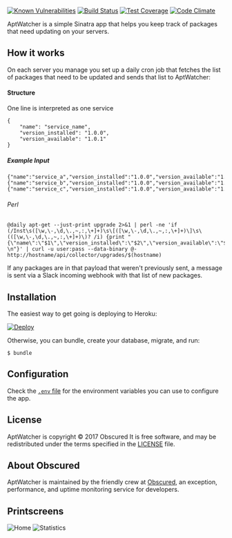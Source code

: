 <a href="https://snyk.io/test/github/gonace/obscured.aptwatcher"><img src="https://snyk.io/test/github/gonace/obscured.aptwatcher/badge.svg" alt="Known Vulnerabilities" data-canonical-src="https://snyk.io/test/github/gonace/obscured.aptwatcher" style="max-width:100%;"></a>
[![Build Status](https://travis-ci.org/howardjones/obscured.aptwatcher.svg?branch=master)](https://travis-ci.org/gonace/obscured.aptwatcher)
[![Test Coverage](https://codeclimate.com/github/gonace/Obscured.AptWatcher/badges/coverage.svg)](https://codeclimate.com/github/gonace/Obscured.AptWatcher)
[![Code Climate](https://codeclimate.com/github/gonace/Obscured.AptWatcher/badges/gpa.svg)](https://codeclimate.com/github/gonace/Obscured.AptWatcher)

AptWatcher is a simple Sinatra app that helps you keep track of packages that need updating on your servers.

## How it works

On each server you manage you set up a daily cron job that fetches the
list of packages that need to be updated and sends that list to
AptWatcher:

#### Structure
One line is interpreted as one service
```
{
    "name": "service_name",
    "version_installed": "1.0.0",
    "version_available": "1.0.1"
}
```
##### Example Input
```
{"name":"service_a","version_installed":"1.0.0","version_available":"1.0.1"}
{"name":"service_b","version_installed":"1.0.0","version_available":"1.0.1"}
{"name":"service_c","version_installed":"1.0.0","version_available":"1.0.1"}
```

###### Perl
```
@daily apt-get --just-print upgrade 2>&1 | perl -ne 'if (/Inst\s([\w,\-,\d,\.,~,:,\+]+)\s\[([\w,\-,\d,\.,~,:,\+]+)\]\s\(([\w,\-,\d,\.,~,:,\+]+)\)? /i) {print "{\"name\":\"$1\",\"version_installed\":\"$2\",\"version_available\":\"$3\"} \n"}' | curl -u user:pass --data-binary @- http://hostname/api/collector/upgrades/$(hostname)
```

If any packages are in that payload that weren't previously sent, a
message is sent via a Slack incoming webhook with that list of new
packages.

## Installation

The easiest way to get going is deploying to Heroku:

[![Deploy](https://www.herokucdn.com/deploy/button.svg)](https://heroku.com/deploy)

Otherwise, you can bundle, create your database, migrate, and run:

```
$ bundle
```

## Configuration

Check the [`.env` file](/.env) for the environment variables you can use to
configure the app.

## License

AptWatcher is copyright © 2017 Obscured It is free software, and may be redistributed under the terms specified in the [LICENSE](/LICENSE) file.

## About Obscured

AptWatcher is maintained by the friendly crew at [Obscured](https://www.obscured.se/), an exception, performance, and uptime monitoring service for developers.

## Printscreens
![Home](http://i.imgur.com/wtBiaGr.jpg)
![Statistics](http://i.imgur.com/yLcp4mK.jpg)
